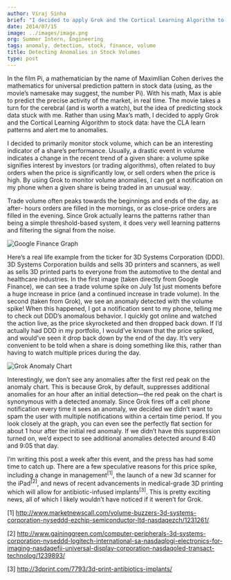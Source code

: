 ```yaml
---
author: Viraj Sinha
brief: "I decided to apply Grok and the Cortical Learning Algorithm to stock data: have the CLA learn patterns and alert me to anomalies. I decided to monitor volume"
date: 2014/07/15
image: ../images/image.png
org: Summer Intern, Engineering
tags: anomaly, detection, stock, finance, volume
title: Detecting Anomalies in Stock Volumes
type: post
---
```


In the film Pi, a mathematician by the name of Maximllian Cohen derives the
mathematics for universal prediction pattern in stock data (using, as the
movie’s namesake may suggest, the number Pi). With his math, Max is able to
predict the precise activity of the market, in real time. The movie takes a turn
for the cerebral (and is worth a watch), but the idea of predicting stock data
stuck with me. Rather than using Max’s math, I decided to apply Grok and the
Cortical Learning Algorithm to stock data: have the CLA learn patterns and alert
me to anomalies.

I decided to primarily monitor stock volume, which can be an interesting
indicator of a share’s performance. Usually, a drastic event in volume indicates
a change in the recent trend of a given share: a volume spike signifies interest
by investors (or trading algorithms), often related to buy orders when the price
is significantly low, or sell orders when the price is high. By using Grok to
monitor volume anomalies, I can get a notification on my phone when a given
share is being traded in an unusual way.

Trade volume often peaks towards the beginnings and ends of the day, as after-
hours orders are filled in the mornings, or as close-price orders are filled in
the evening. Since Grok actually learns the patterns rather than being a simple
threshold-based system, it does very well learning patterns and filtering the
signal from the noise.

![Google Finance Graph](../images/1.png "Google Finance Graph")

Here’s a real life example from the ticker for 3D Systems Corporation (DDD). 3D
Systems Corporation builds and sells 3D printers and scanners, as well as sells
3D printed parts to everyone from the automotive to the dental and healthcare
industries. In the first image (taken directly from Google Finance), we can see
a trade volume spike on July 1st just moments before a huge increase in price
(and a continued increase in trade volume). In the second (taken from Grok), we
see an anomaly detected with the volume spike! When this happened, I got a
notification sent to my phone, telling me to check out DDD’s anomalous behavior.
I quickly got online and watched the action live, as the price skyrocketed and
then dropped back down. If I’d actually had DDD in my portfolio, I would’ve
known that the price spiked, and would’ve seen it drop back down by the end of
the day. It’s very convenient to be told when a share is doing something like
this, rather than having to watch multiple prices during the day.

![Grok Anomaly Chart](../images/2.png "Grok Anomaly Chart")

Interestingly, we don’t see any anomalies after the first red peak on the
anomaly chart. This is because Grok, by default, suppresses additional anomalies
for an hour after an initial detection—the red peak on the chart is synonymous
with a detected anomaly. Since Grok fires off a cell phone notification every
time it sees an anomaly, we decided we didn’t want to spam the user with
multiple notifications within a certain time period. If you look closely at the
graph, you can even see the perfectly flat section for about 1 hour after the
initial red anomaly. If we didn’t have this suppression turned on, we’d expect
to see additional anomalies detected around 8:40 and 9:05 that day.

I’m writing this post a week after this event, and the press has had some time
to catch up. There are a few speculative reasons for this price spike, including
a change in management<sup>[1]</sup>, the launch of a new 3d scanner for the
iPad<sup>[2]</sup>, and news of recent advancements in medical-grade 3D printing
which will allow for antibiotic-infused implants<sup>[3]</sup>. This is pretty
exciting news, all of which I likely wouldn’t have noticed if it weren’t for
Grok.

[1] http://www.marketnewscall.com/volume-buzzers-3d-systems-corporation-nyseddd-ezchip-semiconductor-ltd-nasdaqezch/1231261/

[2] http://www.gaininggreen.com/computer-peripherals-3d-systems-corporation-nyseddd-logitech-international-sa-nasdaqlogi-electronics-for-imaging-nasdaqefii-universal-display-corporation-nasdaqoled-transact-technolog/1239893/

[3] http://3dprint.com/7793/3d-print-antibiotics-implants/
